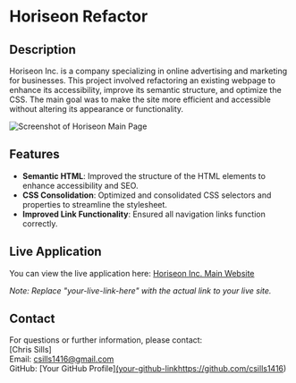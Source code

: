 # Horiseon Refactor

## Description

Horiseon Inc. is a company specializing in online advertising and marketing for businesses. This project involved refactoring an existing webpage to enhance its accessibility, improve its semantic structure, and optimize the CSS. The main goal was to make the site more efficient and accessible without altering its appearance or functionality.

![Screenshot of Horiseon Main Page](![image](https://github.com/csills1416/Horiseon-Website/assets/71670415/b33955fc-5dd1-4710-837a-1d51591a6204)
)

## Features

- **Semantic HTML**: Improved the structure of the HTML elements to enhance accessibility and SEO.
- **CSS Consolidation**: Optimized and consolidated CSS selectors and properties to streamline the stylesheet.
- **Improved Link Functionality**: Ensured all navigation links function correctly.

## Live Application

You can view the live application here: [Horiseon Inc. Main Website]([https://csills1416.github.io/Horiseon-Website/])

*Note: Replace "your-live-link-here" with the actual link to your live site.*

## Contact

For questions or further information, please contact:  
[Chris Sills]  
Email: csills1416@gmail.com  
GitHub: [Your GitHub Profile][(your-github-link](https://github.com/csills1416)https://github.com/csills1416)
